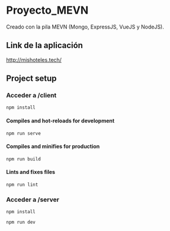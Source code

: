 # Proyecto_MEVN

Creado con la pila MEVN (Mongo, ExpressJS, VueJS y NodeJS).

## Link de la aplicación
http://mishoteles.tech/

## Project setup

### Acceder a /client
```
npm install
```

#### Compiles and hot-reloads for development
```
npm run serve
```

#### Compiles and minifies for production
```
npm run build
```

#### Lints and fixes files
```
npm run lint
```

### Acceder a /server
```
npm install
```

```
npm run dev
```
